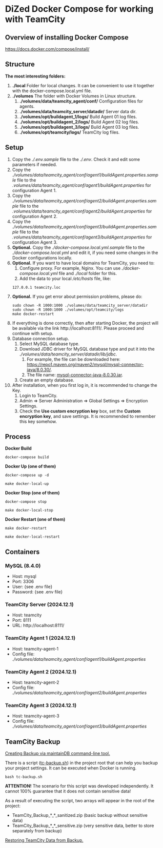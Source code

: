 # DiZed Docker Compose for working with TeamCity

## Overview of installing Docker Compose

https://docs.docker.com/compose/install/

## Structure

**The most interesting folders:**

1. **./local** Folder for local changes. It can be convenient to use it together with the docker-compose.local.yml file.
2. **./volumes** The folder with Docker Volumes in Linux structure.
   1. **./volumes/data/teamcity_agent/conf/** Configuration files for agents.
   2. **./volumes/data/teamcity_server/datadir/** Server data dir.
   3. **./volumes/opt/buildagent_1/logs/** Build Agent 01 log files.
   4. **./volumes/opt/buildagent_2/logs/** Build Agent 02 log files.
   5. **./volumes/opt/buildagent_3/logs/** Build Agent 03 log files.
   6. **./volumes/opt/teamcity/logs/** TeamCity log files.

## Setup

1. Copy the *./.env.sample* file to the *./.env*. Check it and edit some parameters if needed.
2. Copy the *./volumes/data/teamcity_agent/conf/agent1/buildAgent.properties.sample* file to the *.volumes/data/teamcity_agent/conf/agent1/buildAgent.properties* for configuration Agent 1.
3. Copy the *./volumes/data/teamcity_agent/conf/agent2/buildAgent.properties.sample* file to the *.volumes/data/teamcity_agent/conf/agent2/buildAgent.properties* for configuration Agent 2.
4. Copy the *./volumes/data/teamcity_agent/conf/agent3/buildAgent.properties.sample* file to the *.volumes/data/teamcity_agent/conf/agent3/buildAgent.properties* for configuration Agent 3.
5. **Optional.** Copy the *./docker-compose.local.yml.sample* file to the *./docker-compose.local.yml* and edit it, if you need some changes in the Docker configurations locally.
6. **Optional.** If you want to have local domains for TeamCity, you need to:
   1. Configure proxy. For example, Nginx. You can use *./docker-compose.local.yml* file and *./local* folder for this.
   2. Add the data to your local */etc/hosts* file, like:
    ```text
    127.0.0.1 teamcity.loc
    ```
7. **Optional.** If you get error about permission problems, please do:
   ```shell
   sudo chown -R 1000:1000 ./volumes/data/teamcity_server/datadir
   sudo chown -R 1000:1000 ./volumes/opt/teamcity/logs
   make docker-restart
   ```
8. If everything is done correctly, then after starting Docker, the project will be available via the link http://localhost:8111/. Please proceed and continue with setup.
9. Database connection setup.
   1. Select MySQL database type.
   2. Download JDBC driver for MySQL database type and put it into the *./volumes/data/teamcity_server/datadir/lib/jdbc*.
      1. For example, the file can be downloaded here: https://repo1.maven.org/maven2/mysql/mysql-connector-java/8.0.30/.
      2. The file name: [mysql-connector-java-8.0.30.jar](https://repo1.maven.org/maven2/mysql/mysql-connector-java/8.0.30/mysql-connector-java-8.0.30.jar).
   3. Create an empty database.
10. After installation, when you first log in, it is recommended to change the Key.
    1. Login to TeamCity.
    2. Admin => Server Administration => Global Settings => Encryption Settings.
    3. Check the **Use custom encryption key** box, set the **Custom encryption key**, and save settings. It is recommended to remember this key somehow.

## Process

**Docker Build**
```shell
docker-compose build
```

**Docker Up (one of them)**
```shell
docker-compose up -d
```
```shell
make docker-local-up
```

**Docker Stop (one of them)**
```shell
docker-compose stop
```
```shell
make docker-local-stop
```

**Docker Restart (one of them)**
```shell
make docker-restart
```
```shell
make docker-local-restart
```

## Containers

### MySQL (8.4.0)

- Host: mysql
- Port: 3306
- User: {see .env file}
- Password: {see .env file}

### TeamCity Server (2024.12.1)

- Host: teamcity
- Port: 8111
- URL: http://localhost:8111/

### TeamCity Agent 1 (2024.12.1)

- Host: teamcity-agent-1
- Config file: *./volumes/data/teamcity_agent/conf/agent1/buildAgent.properties*

### TeamCity Agent 2 (2024.12.1)

- Host: teamcity-agent-2
- Config file: *./volumes/data/teamcity_agent/conf/agent2/buildAgent.properties*

### TeamCity Agent 3 (2024.12.1)

- Host: teamcity-agent-3
- Config file: *./volumes/data/teamcity_agent/conf/agent3/buildAgent.properties*

## TeamCity Backup

[Creating Backup via maintainDB command-line tool.](https://www.jetbrains.com/help/teamcity/creating-backup-via-maintaindb-command-line-tool.html)

There is a script ([tc-backup.sh](https://github.com/di-zed/docker-teamcity/blob/main/tc-backup.sh)) in the project root that can help you backup your project settings.
It can be executed when Docker is running.

```shell
bash tc-backup.sh
```

**ATTENTION!** The scenario for this script was developed independently. It cannot 100% guarantee that it does not contain sensitive data!

As a result of executing the script, two arrays will appear in the root of the project:
- TeamCity_Backup_\*_\*_sanitized.zip (basic backup without sensitive data)
- TeamCity_Backup_\*_\*_sensitive.zip (very sensitive data, better to store separately from backup)

[Restoring TeamCity Data from Backup.](https://www.jetbrains.com/help/teamcity/restoring-teamcity-data-from-backup.html)